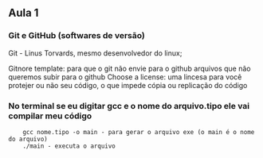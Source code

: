 ## Aula 1
### Git e GitHub (softwares de versão)
Git - Linus Torvards, mesmo desenvolvedor do linux;

Gitnore template: para que o git não envie para o github arquivos que não queremos subir para o github
Choose a license: uma lincesa para você protejer ou não seu código, o que impede cópia ou replicação do código

### No terminal se eu digitar gcc e o nome do arquivo.tipo ele vai compilar meu código
        
        gcc nome.tipo -o main - para gerar o arquivo exe (o main é o nome do arquivo)
        ./main - executa o arquivo